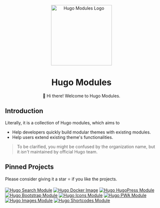 <div align="center">
  <img src="https://avatars.githubusercontent.com/u/128204519?s=200" alt="Hugo Modules Logo" width="200" height="200">
  <h1>Hugo Modules</h1>
  <p>👏 Hi there! Welcome to Hugo Modules.</p>
</div>

## Introduction

Literally, it is a collection of Hugo modules, which aims to 

- Help developers quickly build modular themes with existing modules.
- Help users extend existing theme's functionalities.

> To be clarified, you might be confused by the organization name, but it _isn't_ maintained by official Hugo team.

## Pinned Projects

Please consider giving it a star ⭐ if you like the projects.

[![Hugo Search Module](https://github-readme-stats.vercel.app/api/pin/?username=hugomods&repo=search)](https://github.com/hugomods/search)
[![Hugo Docker Image](https://github-readme-stats.vercel.app/api/pin/?username=hugomods&repo=docker)](https://github.com/hugomods/docker)
[![Hugo HugoPress Module](https://github-readme-stats.vercel.app/api/pin/?username=hugomods&repo=hugopress)](https://github.com/hugomods/hugopress)
[![Hugo Bootstrap Module](https://github-readme-stats.vercel.app/api/pin/?username=hugomods&repo=bootstrap)](https://github.com/hugomods/bootstrap)
[![Hugo Icons Module](https://github-readme-stats.vercel.app/api/pin/?username=hugomods&repo=icons)](https://github.com/hugomods/icons)
[![Hugo PWA Module](https://github-readme-stats.vercel.app/api/pin/?username=hugomods&repo=pwa)](https://github.com/hugomods/pwa)
[![Hugo Images Module](https://github-readme-stats.vercel.app/api/pin/?username=hugomods&repo=images)](https://github.com/hugomods/images)
[![Hugo Shortcodes Module](https://github-readme-stats.vercel.app/api/pin/?username=hugomods&repo=shortcodes)](https://github.com/hugomods/shortcodes)
